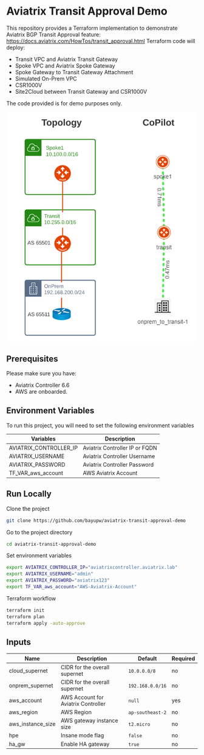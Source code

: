 # Aviatrix Transit Approval Demo

This repository provides a Terraform implementation to demonstrate Aviatrix BGP Transit Approval feature: https://docs.aviatrix.com/HowTos/transit_approval.html
Terraform code will deploy:
- Transit VPC and Aviatrix Transit Gateway
- Spoke VPC and Aviatrix Spoke Gateway
- Spoke Gateway to Transit Gateway Attachment
- Simulated On-Prem VPC
- CSR1000V
- Site2Cloud between Transit Gateway and CSR1000V

The code provided is for demo purposes only.

![Aviatrix Transit Approval Demo Topology](images/aviatrix-transit-approval-demo.png "Aviatrix Transit Approval Demo Topology")

## Prerequisites

Please make sure you have:
- Aviatrix Controller 6.6
- AWS are onboarded. 

## Environment Variables

To run this project, you will need to set the following environment variables

Variables | Description
--- | ---
AVIATRIX_CONTROLLER_IP | Aviatrix Controller IP or FQDN 
AVIATRIX_USERNAME | Aviatrix Controller Username
AVIATRIX_PASSWORD | Aviatrix Controller Password
TF_VAR_aws_account | AWS Aviatrix Account 

## Run Locally

Clone the project

```bash
git clone https://github.com/bayupw/aviatrix-transit-approval-demo
```

Go to the project directory

```bash
cd aviatrix-transit-approval-demo
```

Set environment variables

```bash
export AVIATRIX_CONTROLLER_IP="aviatrixcontroller.aviatrix.lab"
export AVIATRIX_USERNAME="admin"
export AVIATRIX_PASSWORD="aviatrix123"
export TF_VAR_aws_account="AWS-Aviatrix-Account"
```

Terraform workflow

```bash
terraform init
terraform plan
terraform apply -auto-approve
```

## Inputs

| Name | Description | Default | Required |
|------|-------------|---------|----------|
| cloud_supernet | CIDR for the overall supernet | `10.0.0.0/8` | no |
| onprem_supernet | CIDR for the overall supernet | `192.168.0.0/16` | no |
| aws_account | AWS Account for Aviatrix Controller | `null` | yes |
| aws_region | AWS Region | `ap-southeast-2` | no |
| aws_instance_size | AWS gateway instance size | `t2.micro` | no |
| hpe | Insane mode flag | `false` | no |
| ha_gw | Enable HA gateway | `true` | no |